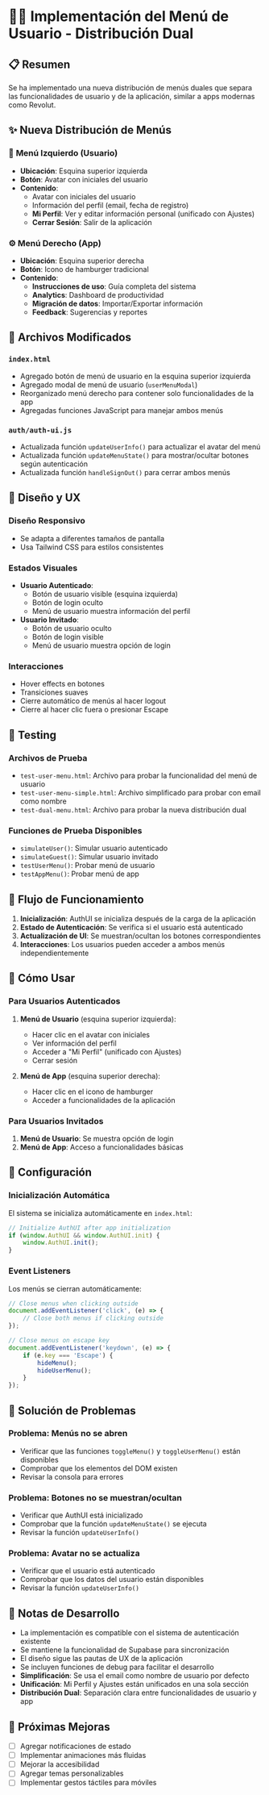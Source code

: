 # 🧑‍💼 Implementación del Menú de Usuario - Distribución Dual

## 📋 Resumen

Se ha implementado una nueva distribución de menús duales que separa las funcionalidades de usuario y de la aplicación, similar a apps modernas como Revolut.

## ✨ Nueva Distribución de Menús

### 👤 **Menú Izquierdo (Usuario)**
- **Ubicación**: Esquina superior izquierda
- **Botón**: Avatar con iniciales del usuario
- **Contenido**:
  - Avatar con iniciales del usuario
  - Información del perfil (email, fecha de registro)
  - **Mi Perfil**: Ver y editar información personal (unificado con Ajustes)
  - **Cerrar Sesión**: Salir de la aplicación

### ⚙️ **Menú Derecho (App)**
- **Ubicación**: Esquina superior derecha
- **Botón**: Icono de hamburger tradicional
- **Contenido**:
  - **Instrucciones de uso**: Guía completa del sistema
  - **Analytics**: Dashboard de productividad
  - **Migración de datos**: Importar/Exportar información
  - **Feedback**: Sugerencias y reportes

## 🔧 Archivos Modificados

### `index.html`
- Agregado botón de menú de usuario en la esquina superior izquierda
- Agregado modal de menú de usuario (`userMenuModal`)
- Reorganizado menú derecho para contener solo funcionalidades de la app
- Agregadas funciones JavaScript para manejar ambos menús

### `auth/auth-ui.js`
- Actualizada función `updateUserInfo()` para actualizar el avatar del menú
- Actualizada función `updateMenuState()` para mostrar/ocultar botones según autenticación
- Actualizada función `handleSignOut()` para cerrar ambos menús

## 🎨 Diseño y UX

### Diseño Responsivo
- Se adapta a diferentes tamaños de pantalla
- Usa Tailwind CSS para estilos consistentes

### Estados Visuales
- **Usuario Autenticado**: 
  - Botón de usuario visible (esquina izquierda)
  - Botón de login oculto
  - Menú de usuario muestra información del perfil
- **Usuario Invitado**: 
  - Botón de usuario oculto
  - Botón de login visible
  - Menú de usuario muestra opción de login

### Interacciones
- Hover effects en botones
- Transiciones suaves
- Cierre automático de menús al hacer logout
- Cierre al hacer clic fuera o presionar Escape

## 🧪 Testing

### Archivos de Prueba
- `test-user-menu.html`: Archivo para probar la funcionalidad del menú de usuario
- `test-user-menu-simple.html`: Archivo simplificado para probar con email como nombre
- `test-dual-menu.html`: Archivo para probar la nueva distribución dual

### Funciones de Prueba Disponibles
- `simulateUser()`: Simular usuario autenticado
- `simulateGuest()`: Simular usuario invitado
- `testUserMenu()`: Probar menú de usuario
- `testAppMenu()`: Probar menú de app

## 🔄 Flujo de Funcionamiento

1. **Inicialización**: AuthUI se inicializa después de la carga de la aplicación
2. **Estado de Autenticación**: Se verifica si el usuario está autenticado
3. **Actualización de UI**: Se muestran/ocultan los botones correspondientes
4. **Interacciones**: Los usuarios pueden acceder a ambos menús independientemente

## 🚀 Cómo Usar

### Para Usuarios Autenticados
1. **Menú de Usuario** (esquina superior izquierda):
   - Hacer clic en el avatar con iniciales
   - Ver información del perfil
   - Acceder a "Mi Perfil" (unificado con Ajustes)
   - Cerrar sesión

2. **Menú de App** (esquina superior derecha):
   - Hacer clic en el icono de hamburger
   - Acceder a funcionalidades de la aplicación

### Para Usuarios Invitados
1. **Menú de Usuario**: Se muestra opción de login
2. **Menú de App**: Acceso a funcionalidades básicas

## 🔧 Configuración

### Inicialización Automática
El sistema se inicializa automáticamente en `index.html`:

```javascript
// Initialize AuthUI after app initialization
if (window.AuthUI && window.AuthUI.init) {
    window.AuthUI.init();
}
```

### Event Listeners
Los menús se cierran automáticamente:

```javascript
// Close menus when clicking outside
document.addEventListener('click', (e) => {
    // Close both menus if clicking outside
});

// Close menus on escape key
document.addEventListener('keydown', (e) => {
    if (e.key === 'Escape') {
        hideMenu();
        hideUserMenu();
    }
});
```

## 🐛 Solución de Problemas

### Problema: Menús no se abren
- Verificar que las funciones `toggleMenu()` y `toggleUserMenu()` están disponibles
- Comprobar que los elementos del DOM existen
- Revisar la consola para errores

### Problema: Botones no se muestran/ocultan
- Verificar que AuthUI está inicializado
- Comprobar que la función `updateMenuState()` se ejecuta
- Revisar la función `updateUserInfo()`

### Problema: Avatar no se actualiza
- Verificar que el usuario está autenticado
- Comprobar que los datos del usuario están disponibles
- Revisar la función `updateUserInfo()`

## 📝 Notas de Desarrollo

- La implementación es compatible con el sistema de autenticación existente
- Se mantiene la funcionalidad de Supabase para sincronización
- El diseño sigue las pautas de UX de la aplicación
- Se incluyen funciones de debug para facilitar el desarrollo
- **Simplificación**: Se usa el email como nombre de usuario por defecto
- **Unificación**: Mi Perfil y Ajustes están unificados en una sola sección
- **Distribución Dual**: Separación clara entre funcionalidades de usuario y app

## 🔮 Próximas Mejoras

- [ ] Agregar notificaciones de estado
- [ ] Implementar animaciones más fluidas
- [ ] Mejorar la accesibilidad
- [ ] Agregar temas personalizables
- [ ] Implementar gestos táctiles para móviles
